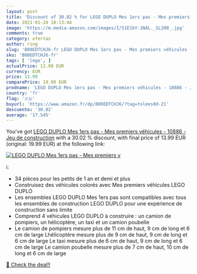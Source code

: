 ```yaml
---
layout: post
title: 'Discount of 30.02 % for LEGO DUPLO Mes 1ers pas - Mes premiers v'
date: 2021-01-28 18:13:44
image: 'https://m.media-amazon.com/images/I/51E1kY-1NAL._SL200_.jpg'
comments: true
category: ofertas
author: ring
slug: 'B00EDTCHJ6-fr LEGO DUPLO Mes 1ers pas - Mes premiers véhicules - 10886 -...'
sku: 'B00EDTCHJ6-fr'
tags: [ 'lego', ]
actualPrice: 13.99 EUR
currency: EUR
price: 13.99
comparePrice: 19.99 EUR
prodname: 'LEGO DUPLO Mes 1ers pas - Mes premiers véhicules - 10886 - Jeu de construction'
country: 'fr'
flag: '🇫🇷'
buyurl: 'https://www.amazon.fr/dp/B00EDTCHJ6/?tag=tolees0d-21'
descuento: '30.02'
average: '17.545'
---
```


You've got [LEGO DUPLO Mes 1ers pas - Mes premiers véhicules - 10886 - Jeu de construction](https://www.amazon.fr/dp/B00EDTCHJ6/?tag=tolees0d-21) with a  30.02 % discount, with final price of 13.99 EUR (original: 19.99 EUR) at the following link:

[![LEGO DUPLO Mes 1ers pas - Mes premiers v](https://m.media-amazon.com/images/I/51E1kY-1NAL._SL200_.jpg)](https://www.amazon.fr/dp/B00EDTCHJ6/?tag=tolees0d-21)

ℹ️:

- 34 pièces pour les petits de 1 an et demi et plus
- Construisez des véhicules colorés avec Mes premiers véhicules LEGO DUPLO
- Les ensembles LEGO DUPLO Mes 1ers pas sont compatibles avec tous les ensembles de construction LEGO DUPLO pour une expérience de construction sans limite
- Comprend 4 véhicules LEGO DUPLO à construire : un camion de pompiers, un hélicoptère, un taxi et un camion poubelle
- Le camion de pompiers mesure plus de 11 cm de haut, 9 cm de long et 6 cm de large Lhélicoptère mesure plus de 9 cm de haut, 9 cm de long et 6 cm de large Le taxi mesure plus de 6 cm de haut, 9 cm de long et 6 cm de large Le camion poubelle mesure plus de 7 cm de haut, 10 cm de long et 6 cm de large

[🛒 Check the deal!!](https://www.amazon.fr/dp/B00EDTCHJ6/?tag=tolees0d-21)
